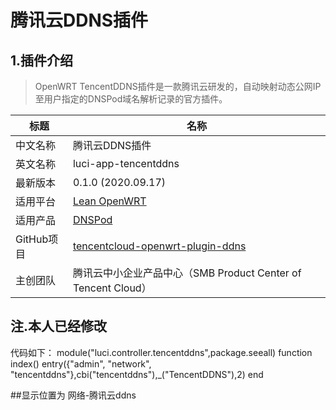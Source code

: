 # 腾讯云DDNS插件

## 1.插件介绍
> OpenWRT TencentDDNS插件是一款腾讯云研发的，自动映射动态公网IP至用户指定的DNSPod域名解析记录的官方插件。

| 标题       | 名称                                                         |
| ---------- | ------------------------------------------------------------ |
| 中文名称   | 腾讯云DDNS插件                                    |
| 英文名称   | luci-app-tencentddns                                   |
| 最新版本   | 0.1.0 (2020.09.17)                                           |
| 适用平台   | [Lean OpenWRT](https://github.com/coolsnowwolf/lede)         |
| 适用产品   | [DNSPod](https://www.dnspod.cn/)|
| GitHub项目 | [tencentcloud-openwrt-plugin-ddns](https://github.com/Tencent-Cloud-Plugins/tencentcloud-openwrt-plugin-ddns)                            |
| 主创团队   | 腾讯云中小企业产品中心（SMB Product Center of Tencent Cloud） |

## 注.本人已经修改
代码如下：
module("luci.controller.tencentddns",package.seeall)
function index()
entry({"admin", "network", "tencentddns"},cbi("tencentddns"),_("TencentDDNS"),2)
end


##显示位置为 网络-腾讯云ddns
